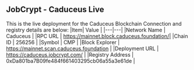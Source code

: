 ## JobCrypt - Caduceus Live 
This is the live deployment for the Caduceus Blockchain 
Connection and registry details are below:
|Item| Value | 
|---|---| 
|Network Name | Caduceus |
|RPC URL | https://mainnet.block.caduceus.foundation/|
|Chain ID | 256256 |
|Symbol | CMP |
|Block Explorer | https://mainnet.scan.caduceus.foundation |
|Deployment URL | https://caduceus.jobcrypt.com/ |
|Registry Address | 0xDa801ba7B09fe484f661403295cb06a55a3e61de | 

